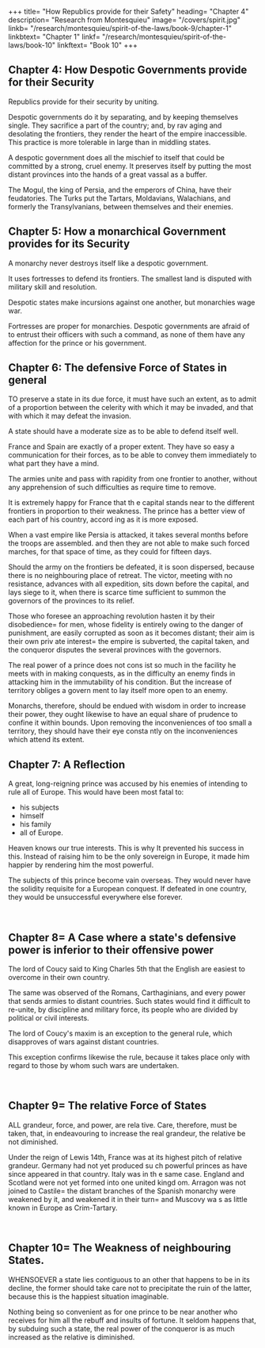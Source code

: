 +++
title= "How Republics provide for their Safety"
heading= "Chapter 4"
description= "Research from Montesquieu"
image= "/covers/spirit.jpg"
linkb= "/research/montesquieu/spirit-of-the-laws/book-9/chapter-1"
linkbtext= "Chapter 1"
linkf= "/research/montesquieu/spirit-of-the-laws/book-10"
linkftext= "Book 10"
+++


## Chapter 4: How Despotic Governments provide for their Security

Republics provide for their security by uniting. 

Despotic governments do it by separating, and by keeping themselves single. They sacrifice a part of the country; and, by rav aging and desolating the frontiers, they render the heart of the empire inaccessible. This practice is more tolerable in large than in middling states.

A despotic government does all the mischief to itself that could be committed by a strong, cruel enemy. It preserves itself by putting the most distant provinces into the hands of a great vassal as a buffer. 

The Mogul, the king of Persia, and the emperors of China, have their feudatories. The Turks put the Tartars, Moldavians, Walachians, and formerly the Transylvanians, between themselves and their enemies.


## Chapter 5: How a monarchical Government provides for its Security

A monarchy never destroys itself like a despotic government. 

It uses fortresses to defend its frontiers. The smallest land is disputed with military skill and resolution. 

Despotic states make incursions against one another, but monarchies wage war.

Fortresses are proper for monarchies. Despotic governments are afraid of to entrust their officers with such a command, as none of them have any affection for the prince or his government.


## Chapter 6: The defensive Force of States in general

TO preserve a state in its due force, it must have such an extent, as to admit of a proportion between the celerity with which it may be invaded, and that with which it may defeat the invasion. 

A state should have a moderate size as to be able to defend itself well. <!-- As an invader may appear on every side, it is requisite that the states should be able to make, on every side, its defence; consequently it should be of a moderate extent, proportioned to the degree of velocity that natur e has given to man, to enable him to move from one place to another. -->

France and Spain are exactly of a proper extent. They have so easy a communication for their forces, as to be able to convey them immediately to what part they have a mind.

The armies unite and pass with rapidity from one frontier to another, without any apprehension of such difficulties as require time to remove.

It is extremely happy for France that th e capital stands near to the different frontiers in proportion to their weakness. The prince has a better view of each part of his country, accord ing as it is more exposed.

When a vast empire like Persia is attacked, it takes several months before the troops are assembled. and then they are not able to make such forced marches, for that space of time, as they could for fifteen days. 

Should the army on the frontiers be  defeated, it is soon dispersed, because there is no neighbouring place of retreat. The victor, meeting with no resistance, advances with all expedition, sits down before the capital, and lays siege to it, when there is scarce time sufficient to summon the governors of the provinces to its relief. 

Those who foresee an approaching revolution hasten it by their disobedience=  for men, whose fidelity is entirely owing to the danger of punishment, are  easily corrupted as soon as it becomes distant; their aim is their own priv ate interest= the empire is subverted, the capital taken, and the conqueror disputes the several provinces with the governors.

The real power of a prince does not cons ist so much in the facility he meets with in making conquests, as in the difficulty an enemy finds in attacking him in the immutability of his condition. But the increase of territory obliges a govern ment to lay itself more open to an enemy.

Monarchs, therefore, should be endued with wisdom in order to increase their power, they ought likewise to have an equal share of prudence to confine it within bounds. Upon removing the inconveniences of too small a territory, they should have their eye consta ntly on the inconveniences which attend its extent.


## Chapter 7: A Reflection

A great, long-reigning prince was accused by his enemies of intending to rule all of Europe. This would have been most fatal to:
- his subjects
- himself
- his family
- all of Europe. 

Heaven knows our true interests. This is why It prevented his success in this. Instead of raising him to be the only sovereign in Europe, it made him happier by rendering him the most powerful.

The subjects of this prince become vain overseas. They would never have the solidity requisite for a European conquest. If defeated in one country, they would be unsuccessful everywhere else forever.

<!-- , who, in tra velling abroad, are never affected but with what they have left at home; wh o, on quitting their own habitations, look upon glory as their chief object , and, in distant countries, as an obstacle to their return; who disgust yo u even by their good qualities, because they are tainted with so much vanity; who are capable of supporting wounds, perils, and fatigues, but not of foregoing their pleasures; who are supremely fond of gaiety, and comfort the mselves for the loss of a battle by a song upon the general;  -->



<br>

## Chapter 8= A Case where a state's defensive power is inferior to their offensive power

The lord of Coucy said to King Charles 5th that the English are easiest to overcome in their own country. 

The same was observed of the Romans, Carthaginians, and every power that sends armies to distant countries.  Such states would find it difficult to re-unite, by discipline and military force, its people who are divided by political or civil interests. 

<!-- The state finds itself weakened by the disorder that st ill continues, and more so by the remedy. -->

The lord of Coucy's maxim is an exception to the general rule, which disapproves of wars against distant countries. 

This exception confirms likewise the rule, because it takes place only with regard to those by whom such wars are undertaken.

<br>

## Chapter 9= The relative Force of States

ALL grandeur, force, and power, are rela tive. Care, therefore, must be taken, that, in endeavouring to increase the real grandeur, the relative be not diminished.

Under the reign of Lewis 14th, France was at its highest pitch of relative grandeur. Germany had not yet produced su ch powerful princes as have since appeared in that country. Italy was in th e same case. England and Scotland were not yet formed into one united kingd om. Arragon was not joined to Castile= the distant branches of the Spanish  monarchy were weakened by it, and weakened it in their turn= and Muscovy wa s as little known in Europe as Crim-Tartary.

<br>

## Chapter 10= The Weakness of neighbouring States.

WHENSOEVER a state lies contiguous to an other that happens to be in its decline, the former should take care not to precipitate the ruin of the latter, because this is the happiest situation imaginable. 

Nothing being so convenient as for one prince to be near another who receives for him all the rebuff and insults of fortune. It seldom happens that, by subduing such a state, the real power of  the conqueror is as much increased as the relative is diminished.
